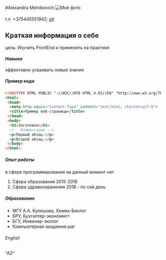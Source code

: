 #Alexandra Melnikovich
![Моё фото](http://storage.theoryandpractice.ru/tnp/uploads/image_block/000/052/014/image/base_d9dd9b626f.jpg)
###### t.n. +375445551942;    [git](http://github.com/AlexandraMelni/test-repo1)

## Краткая информация о себе
цель:  Изучить FrontEnd и применить на практике


#### *Навыки*
эффективно усваивать новые знания

##### Пример кода

```HTML
<!DOCTYPE HTML PUBLIC "-//W3C//DTD HTML 4.01//EN" "http://www.w3.org/TR/html4/strict.dtd">
<html>
 <head>
  <meta http-equiv="Content-Type" content="text/html; charset=utf-8">
  <title>Пример веб-страницы</title>
 </head>
 <body>
  <h1>Заголовок</h1>
  <!-- Комментарий -->
  <p>Первый абзац.</p>
  <p>Второй абзац.</p>
 </body>
</html>
```

##### **Опыт работы**
в сфере программирования на данный момент нет 
1. Сфера образования 2015-2018
1. Сфера здравоохранения 2018 - по сей день

##### **Образование**
- МГУ А.А. Кулешова, Химик-Биолог
- БРУ, Бухгалтер-экономист
- БГУ, Инженер-эколог
- Компьютерная академия шаг

###### *English* 
^A2^